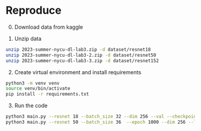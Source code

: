 # Reproduce

0. Download data from kaggle

1. Unzip data

```bash
unzip 2023-summer-nycu-dl-lab3.zip -d dataset/resnet18
unzip 2023-summer-nycu-dl-lab3-2.zip -d dataset/resnet50
unzip 2023-summer-nycu-dl-lab3-3.zip -d dataset/resnet152
```

2. Create virtual environment and install requirements

```bash
python3 -m venv venv
source venv/bin/activate
pip install -r requirements.txt
```

3. Run the code

```bash
python3 main.py --resnet 18 --batch_size 32 --dim 256 --val --checkpoint checkpoicheckpoint/resnet18-epoch955-acc98.81.pt
python3 main.py --resnet 50 --batch_size 36  --epoch 1000 --dim 256 --lr 0.0001 --val --checkpoint
```
